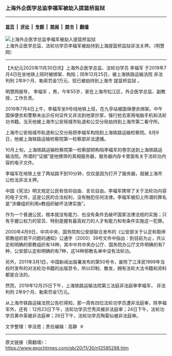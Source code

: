 ### 上海外企医学总监李福军被劫入提篮桥监狱

---

#### [首页](../../../..?n12585288) &nbsp;|&nbsp; [评论](../../../../../epoch-comment?n12585288) &nbsp;|&nbsp; [专题](../../../../../epoch-special?n12585288) &nbsp;|&nbsp; [禁闻](../../../../../epoch-news?n12585288) &nbsp;|&nbsp; [禁书](../../../../../books?n12585288) &nbsp;|&nbsp; [翻墙](https://github.com/gfw-breaker/nogfw/blob/master/README.md?n12585288)


<div><img alt="上海外企医学总监李福军被劫入提篮桥监狱" class="attachment-djy_600_400 size-djy_600_400 wp-post-image" src="https://i.epochtimes.com/assets/uploads/2020/11/2014-8-13-shanghai-tilanqiao-jail-560x400.jpg"/>
<div class="caption">
 上海外企医学总监、法轮功学员李福军被劫持到上海提篮桥监狱非法关押。（明慧网）
</div></div><hr/><div class="post_content" id="artbody" itemprop="articleBody">
 <!-- article content begin -->
 <p>
  【大纪元2020年11月30日讯】上海外企医学总监、法轮功学员
  <ok href="https://www.epochtimes.com/gb/tag/%E6%9D%8E%E7%A6%8F%E5%86%9B.html">
   李福军
  </ok>
  于2019年7月4日在坐地铁上班时被绑架、构陷；同年12月25日，被上海铁路运输法院
  <ok href="https://www.epochtimes.com/gb/tag/%E9%9D%9E%E6%B3%95%E5%88%A4%E5%88%91.html">
   非法判刑
  </ok>
  2年9个月、勒索罚金1万元，现已被劫持到上海市
  <ok href="https://www.epochtimes.com/gb/tag/%E6%8F%90%E7%AF%AE%E6%A1%A5%E7%9B%91%E7%8B%B1.html">
   提篮桥监狱
  </ok>
  。
 </p>
 <p>
  明慧网报导，
  <ok href="https://www.epochtimes.com/gb/tag/%E6%9D%8E%E7%A6%8F%E5%86%9B.html">
   李福军
  </ok>
  ，男，今年55岁，家在上海市松江区，外企医学总监、副教授，工作负责。
 </p>
 <p>
  2019年7月4日上午，李福军坐9号线地铁上班，在九亭站被国保便衣绑架。中午国保便衣和警察未出示任何证件又非法到他家抄家，强行抢去家用电脑手机和法轮功书籍。当天他被上海市公安局城市轨道和公交分局劫持到上海市第二看守所。
 </p>
 <p>
  上海市公安局城市轨道和公交分局把李福军构陷到上海铁路运输检察院。8月9日，他被上海铁路运输检察院第一检察部非法逮捕。
 </p>
 <p>
  10月上旬，上海铁路运输检察院第一检察部把构陷李福军的卷宗送到上海铁路运输法院。所谓的“证据”是他携带的真相服务器，服务器内存卡里面有关于法轮功内容的电子文件。
 </p>
 <p>
  李福军在地铁上坐了两站路不到10分钟，仅仅是因为打开了服务器，就被上海市公检法非法关押。
 </p>
 <p>
  中国《宪法》明文规定公民有信仰自由、言论自由。李福军携带了关于法轮功内容的电子文件，这是公民的合法权利，没有触犯任何法律。李福军被扣上所谓的罪名是“涉嫌组织利用x教组织破坏法律实施”。
 </p>
 <p>
  作为一个普通公民，根本就没有能力、也没有条件去破坏国家法律法规的实施；只有手握公权力的官员、特别是握有最高权力的人才有能力和有条件实施这一犯罪。
 </p>
 <p>
  2000年4月9日，中共中央、国务院和公安部联合发布的《公安部关于认定和取缔邪教组织若干问题的通知》公通字（2000）39号文件中指出：到目前为止，共认定和明确的邪教组织有14种，其中中共中央办公厅、国务院办公厅文件明确的有7种，公安部认定和明确的有7种，这14种邪教名单中没有法轮功。
 </p>
 <p>
  另外，2011年3月1日，中国新闻出版署发布的第50号令，废除了江泽民1999年当权时发布的对法轮功书籍的出版禁令，所以印制、散发、拥有法轮大法书籍和资料都是合法的。
 </p>
 <p>
  然而，2019年12月25日下午，上海铁路运输法院第三法庭非法庭审李福军，
  <ok href="https://www.epochtimes.com/gb/tag/%E9%9D%9E%E6%B3%95%E5%88%A4%E5%88%91.html">
   非法判刑
  </ok>
  2年9个月、勒索罚金1万元。
 </p>
 <p>
  从上海市铁路运输法院公告栏得知，那一周有四位法轮功学员遭非法庭审，除李福军外，还有：12月23日下午，法轮功学员竺秀凤被非法庭审；24日下午，法轮功学员黄中英被非法庭审；26日下午，法轮功学员陶菊仙被非法庭审。
 </p>
 <p>
  文字整理：李洁思；责任编辑：高静  ＃
 </p>
 <!-- article content end -->
 <div id="below_article_ad">
 </div>
</div>


---

原文链接（需翻墙）：https://www.epochtimes.com/gb/20/11/30/n12585288.htm